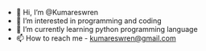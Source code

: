 - 👋 Hi, I’m @Kumareswren
- 👀 I’m interested in programming and coding
- 🌱 I’m currently learning python programming language
- 📫 How to reach me - kumareswren@gmail.com

<!---
Kumareswren/Kumareswren is a ✨ special ✨ repository because its `README.md` (this file) appears on your GitHub profile.
You can click the Preview link to take a look at your changes.
--->
